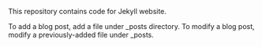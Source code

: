 This repository contains code for Jekyll website.

To add a blog post, add a file under _posts directory. To modify a blog post, modify a previously-added file under _posts.